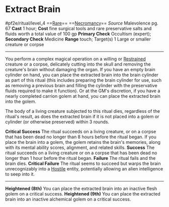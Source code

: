 # Extract Brain
#pf2e/ritual/level_4
==[Rare](Rare.md)== ==[Necromancy](Necromancy.md)==
*Source* Malevolence pg. 67
**Cast** 1 hour; **Cost** fine surgical tools and rare preservative salts and fluids worth a total value of 100 gp
**Primary Check** Occultism (expert); **Secondary Check** Medicine
**Range** touch; Target(s) 1 Large or smaller creature or corpse

---
You perform a complex magical operation on a willing or [Restrained](Restrained.md) creature or a corpse, delicately cutting into the skull and removing the creature's brain without damaging the organ. If you have an empty brain cylinder on hand, you can place the extracted brain into the brain cylinder as part of this ritual (this includes preparing the brain cylinder for use, such as removing a previous brain and filling the cylinder with the preservative fluids required to make it function). Or at the GM's discretion, if you have a nearly completed carrion golem at hand, you can place the extracted brain into the golem. 

The body of a living creature subjected to this ritual dies, regardless of the ritual's result, as does the extracted brain if it is not placed into a golem or cylinder (or otherwise preserved) within 3 rounds.

**Critical Success** The ritual succeeds on a living creature, or on a corpse that has been dead no longer than 8 hours before the ritual began. If you place the brain into a golem, the golem retains the brain's memories, along with its mental ability scores, alignment, and related skills.
**Success** The ritual succeeds on a living creature or on a corpse that has been dead no longer than 1 hour before the ritual began.
**Failure** The ritual fails and the brain dies.
**Critical Failure** The ritual seems to succeed but warps the brain unrecognizably into a [Hostile](Hostile.md) entity, potentially allowing an alien intelligence to seep into it.

<hr>

**Heightened (8th)** You can place the extracted brain into an inactive flesh golem on a critical success.
**Heightened (9th)** You can place the extracted brain into an inactive alchemical golem on a critical success.